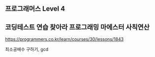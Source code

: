 ## 프로그래머스 Level 4

## 코딩테스트 연습 찾아라 프로그래밍 마에스터 사칙연산

https://programmers.co.kr/learn/courses/30/lessons/1843

최소공배수 구하기, gcd
